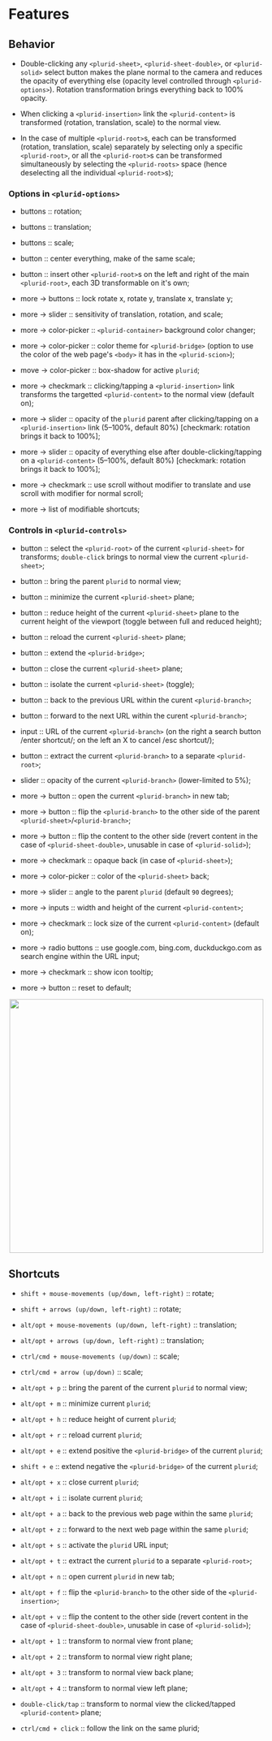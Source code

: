 <link rel="stylesheet" type="text/css" href="style.css">


# Features



## Behavior

+ Double-clicking any `<plurid-sheet>`, `<plurid-sheet-double>`, or `<plurid-solid>` select button makes the plane normal to the camera and reduces the opacity of everything else (opacity level controlled through `<plurid-options>`). Rotation transformation brings everything back to 100% opacity.

+ When clicking a `<plurid-insertion>` link the `<plurid-content>` is transformed (rotation, translation, scale) to the normal view.

+ In the case of multiple `<plurid-root>`s, each can be transformed (rotation, translation, scale) separately by selecting only a specific `<plurid-root>`, or all the `<plurid-root>`s can be transformed simultaneously by selecting the `<plurid-roots>` space (hence deselecting all the individual `<plurid-root>`s);



### Options in `<plurid-options>`

+ buttons :: rotation;

+ buttons :: translation;

+ buttons :: scale;

+ button :: center everything, make of the same scale;

+ button :: insert other `<plurid-root>`s on the left and right of the main `<plurid-root>`, each 3D transformable on it's own;

+ more -> buttons :: lock rotate x, rotate y, translate x, translate y;

+ more -> slider :: sensitivity of translation, rotation, and scale;

+ more -> color-picker :: `<plurid-container>` background color changer;

+ more -> color-picker :: color theme for `<plurid-bridge>` (option to use the color of the web page's `<body>` it has in the `<plurid-scion>`);

+ move -> color-picker :: box-shadow for active `plurid`;

+ more -> checkmark :: clicking/tapping a `<plurid-insertion>` link transforms the targetted `<plurid-content>` to the normal view (default on);

+ more -> slider :: opacity of the `plurid` parent after clicking/tapping on a `<plurid-insertion>` link (5–100%, default 80%) [checkmark: rotation brings it back to 100%];

+ more -> slider :: opacity of everything else after double-clicking/tapping on a `<plurid-content>` (5–100%, default 80%) [checkmark: rotation brings it back to 100%];

+ more -> checkmark :: use scroll without modifier to translate and use scroll with modifier for normal scroll;

+ more -> list of modifiable shortcuts;



### Controls in `<plurid-controls>`

+ button :: select the `<plurid-root>` of the current `<plurid-sheet>` for transforms; `double-click` brings to normal view the current `<plurid-sheet>`;

+ button :: bring the parent `plurid` to normal view;

+ button :: minimize the current `<plurid-sheet>` plane;

+ button :: reduce height of the current `<plurid-sheet>` plane to the current height of the viewport (toggle between full and reduced height);

+ button :: reload the current `<plurid-sheet>` plane;

+ button :: extend the `<plurid-bridge>`;

+ button :: close the current `<plurid-sheet>` plane;

+ button :: isolate the current `<plurid-sheet>` (toggle);

+ button :: back to the previous URL within the curent `<plurid-branch>`;

+ button :: forward to the next URL within the curent `<plurid-branch>`;

+ input :: URL of the current `<plurid-branch>` (on the right a search button /enter shortcut/; on the left an X to cancel /esc shortcut/);

+ button :: extract the current `<plurid-branch>` to a separate `<plurid-root>`;

+ slider :: opacity of the current `<plurid-branch>` (lower-limited to 5%);

+ more -> button :: open the current `<plurid-branch>` in new tab;

+ more -> button :: flip the `<plurid-branch>` to the other side of the parent  `<plurid-sheet>`/`<plurid-branch>`;

+ more -> button :: flip the content to the other side (revert content in the case of `<plurid-sheet-double>`, unusable in case of `<plurid-solid>`);

+ more -> checkmark :: opaque back (in case of `<plurid-sheet>`);

+ more -> color-picker :: color of the `<plurid-sheet>` back;

+ more -> slider :: angle to the parent `plurid` (default `90` degrees);

+ more -> inputs :: width and height of the current `<plurid-content>`;

+ more -> checkmark :: lock size of the current `<plurid-content>` (default on);

+ more -> radio buttons :: use google.com, bing.com, duckduckgo.com as search engine within the URL input;

+ more -> checkmark :: show icon tooltip;

+ more -> button :: reset to default;

<p align="center">
    <img src="https://raw.githubusercontent.com/plurid/plurid.js/master/notes/Images/plurid-branch.png" height="500px">
</p>



## Shortcuts

+ `shift + mouse-movements (up/down, left-right)` :: rotate;

+ `shift + arrows (up/down, left-right)` :: rotate;

+ `alt/opt + mouse-movements (up/down, left-right)` :: translation;

+ `alt/opt + arrows (up/down, left-right)` :: translation;

+ `ctrl/cmd + mouse-movements (up/down)` :: scale;

+ `ctrl/cmd + arrow (up/down)` :: scale;

+ `alt/opt + p` :: bring the parent of the current `plurid` to normal view;

+ `alt/opt + m` :: minimize current `plurid`;

+ `alt/opt + h` :: reduce height of current `plurid`;

+ `alt/opt + r` :: reload current `plurid`;

+ `alt/opt + e` :: extend positive the `<plurid-bridge>` of the current `plurid`;

+ `shift + e` :: extend negative the `<plurid-bridge>` of the current `plurid`;

+ `alt/opt + x` :: close current `plurid`;

+ `alt/opt + i` :: isolate current `plurid`;

+ `alt/opt + a` :: back to the previous web page within the same `plurid`;

+ `alt/opt + z` :: forward to the next web page within the same `plurid`;

+ `alt/opt + s` :: activate the `plurid` URL input;

+ `alt/opt + t` :: extract the current `plurid` to a separate `<plurid-root>`;

+ `alt/opt + n` :: open current `plurid` in new tab;

+ `alt/opt + f` :: flip the `<plurid-branch>` to the other side of the `<plurid-insertion>`;

+ `alt/opt + v` :: flip the content to the other side (revert content in the case of `<plurid-sheet-double>`, unusable in case of `<plurid-solid>`);

+ `alt/opt + 1` :: transform to normal view front plane;

+ `alt/opt + 2` :: transform to normal view right plane;

+ `alt/opt + 3` :: transform to normal view back plane;

+ `alt/opt + 4` :: transform to normal view left plane;

+ `double-click/tap` :: transform to normal view the clicked/tapped `<plurid-content>` plane;

+ `ctrl/cmd + click` :: follow the link on the same plurid;
